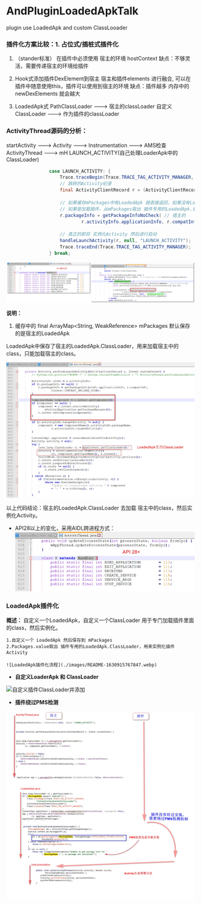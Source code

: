 # AndPluginLoadedApkTalk
plugin use LoadedApk and custom ClassLooader

###  插件化方案比较：1. 占位式/插桩式插件化

>
1. （stander标准） 在插件中必须使用 宿主的环境 hostContext
   缺点：不够灵活，需要传递宿主的环境给插件

2. Hook式添加插件DexElement到宿主
   宿主和插件elements 进行融合, 可以在插件中随意使用this，插件可以使用到宿主的环境
   缺点：插件越多 内存中的 newDexElements 就会越大

3. LoadedApk式
   PathClassLoader ---> 宿主的classLoader
   自定义ClassLoader ---> 作为插件的classLoader

###  ActivityThread源码的分析：

startActivity ---> Activity ---> Instrumentation ---> AMS检查
ActivityThread ---> mH LAUNCH_ACTIVITY(自己处理LoaderApk中的ClassLoader)
```java
                case LAUNCH_ACTIVITY: {
                    Trace.traceBegin(Trace.TRACE_TAG_ACTIVITY_MANAGER, "activityStart");
                    // 跳转的Activity纪录
                    final ActivityClientRecord r = (ActivityClientRecord) msg.obj;

                    // 如果缓存mPackages中有LoadedApk 就直接返回，如果没有LoaaedApk就创建出LoadedApk ---》 宿主的LoadedApk.ClassLoader
                    // 如果是加载插件，从mPackages取出 插件专用的LoadedApk.自定义ClassLoader
                    r.packageInfo = getPackageInfoNoCheck( // 宿主的
                            r.activityInfo.applicationInfo, r.compatInfo);

                    // 真正的即将 实例化Activity 然后进行启动
                    handleLaunchActivity(r, null, "LAUNCH_ACTIVITY");
                    Trace.traceEnd(Trace.TRACE_TAG_ACTIVITY_MANAGER);
                } break;

```
![加载入口](./images/README-1630915939545.webp)

**说明：**
1. 缓存中的 final ArrayMap<String, WeakReference<LoadedApk>> mPackages 默认保存的是宿主的LoadedApk


LoadedApk中保存了宿主的LoadedApk.ClassLoader，用来加载宿主中的class，只能加载宿主的class。

![2021-09-06_153645.webp](./images/README-1630915385989.webp)


以上代码结论：宿主的LoadedApk.ClassLoader 去加载 宿主中的class，然后实例化Activity。

* API28以上的变化，采用AIDL跨进程方式：
![2021-09-06_150724.webp](./images/README-1630916035899.webp)


### LoadedApk插件化

 **概述：** 自定义一个LoadedApk，自定义一个ClassLoader 用于专门加载插件里面的class，然后实例化。

    1.自定义一个 LoadedApk 然后保存到 mPackages
    2.Packages.value取出 插件专用的LoadedApk.ClassLoader，用来实例化插件Activity
    
    ![LoadedApk插件化流程](./images/README-1630915767847.webp)


   * **自定义LoaderApk 和 ClassLoader**

   ![自定义插件ClassLoader并添加](./images/README-1630931175257.png)



   * **插件绕过PMS检测**

   ![绕过与检测](./images/README-1630928512937.webp)



